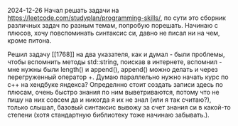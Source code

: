 2024-12-26
Начал решать задачи на https://leetcode.com/studyplan/programming-skills/, по сути это сборник различных задач по разным темам, попробую порешать. Начинаю с плюсов, хочу повспоминать синтаксис си, давно не писал ни на чем, кроме питона.

Решил задачу [[1768]] на два указателя, как и думал - были проблемы, чтобы вспомнить методы std::string, поискав в интернете, вспомнил - мне нужны были length()  и append(), append() можно делать и через перегруженный оператор +. Думаю параллельно нужно начать курс по c++ на хендбуке яндекса? Определнно стоит создать записи здесь по плюсам, очень быстро знания по ним выветриваются, потому что не пишу на них совсем да и никогда я их не знал (или я так считаю?), только слышал, базовый синтаксис вывожу за счет знания си в 
какой-то степени (хотя стандартную библиотеку тоже начинаю забывать.).









